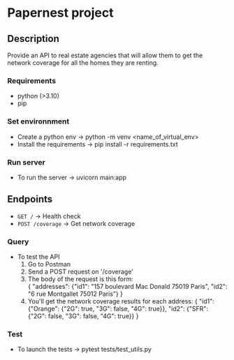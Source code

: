 # Papernest project

## Description

Provide an API to real estate agencies that will allow them to get the network coverage for all the homes they are
renting.

### Requirements

* python (>3.10)
*  pip

### Set environnment

* Create a python env &rarr; python -m venv <name_of_virtual_env>
* Install the requirements &rarr; pip install -r requirements.txt

### Run server

* To run the server &rarr; uvicorn main:app

## Endpoints
- `GET /` → Health check
- `POST /coverage` → Get network coverage

### Query

* To test the API
    1. Go to Postman
    2. Send a POST request on '/coverage'
    3. The body of the request is this form:     
       {
       "addresses": {"id1": "157 boulevard Mac Donald 75019 Paris",
                     "id2": "6 rue Montgallet 75012 Paris"}
       }
    4. You'll get the network coverage results for each address:
       {
       "id1": {"Orange": {"2G": true, "3G": false, "4G": true}},
       "id2": {"SFR": {"2G": false, "3G": false, "4G": true}}
        }

### Test

* To launch the tests &rarr; pytest tests/test_utils.py
 


